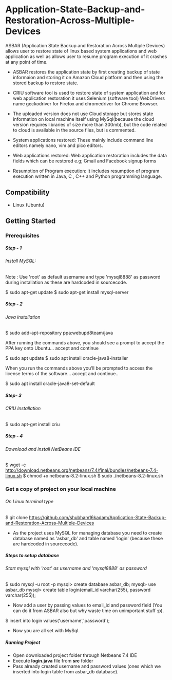 # Application-State-Backup-and-Restoration-Across-Multiple-Devices

ASBAR (Application State Backup and Restoration Across Multiple Devices) allows user to restore state of linux based system applications and web application as well as allows user to resume program execution of it crashes at any point of time.

- ASBAR restores the application state by first creating backup of state informaion and storing it on Amazon Cloud platform and then using the stored backup to restore state.

- CRIU software tool is used to restore state  of system application and for web application restoration it uses Selenium (software tool) WebDrivers name geckodriver for Firefox and chromedriver for Chrome Browser.

- The uploaded version does not use Cloud storage but stores state information on local machine itself using MySql(because the cloud version requires libraries of size more than 300mb), but the code related to cloud is available in the source files, but is commented.

- System applications restored: These  mainly include command line editors namely nano, vim and pico editors.

- Web applications restored:  Web application restoration includes the data fields which can be restored e.g; Gmail and Facebook signup forms

- Resumption of Program execution: It includes resumption of program execution written in Java, C , C++ and Python programming language.

## Compatibility
- Linux (Ubuntu)

## Getting Started

### Prerequisites
##### Step - 1
###### Install MySQL:

Note : Use 'root' as default username and type 'mysql8888' as password during installation as these are hardcoded in sourcecode.

$ sudo apt-get update
$ sudo apt-get install mysql-server


##### Step - 2
###### Java installation

$ sudo add-apt-repository ppa:webupd8team/java

After running the commands above, you should see a prompt to accept the PPA key onto Ubuntu… accept and continue

$ sudo apt update
$ sudo apt install oracle-java8-installer

When you run the commands above you’ll be prompted to access the license terms of the software… accept and continue..

$ sudo apt install oracle-java8-set-default

##### Step- 3
###### CRIU Installation

$ sudo apt-get install criu

##### Step - 4 
###### Download and install NetBeans IDE

$ wget -c http://download.netbeans.org/netbeans/7.4/final/bundles/netbeans-7.4-linux.sh
$ chmod +x netbeans-8.2-linux.sh 
$ sudo ./netbeans-8.2-linux.sh



### Get a copy of project on your local machine

###### On Linux terminal type
$ git clone https://github.com/shubham16kadam/Application-State-Backup-and-Restoration-Across-Multiple-Devices

- As the project uses MySQL for managing database you need to create database named as 'asbar_db' and table named 'login' (because these are hardcoded in sourcecode).

##### Steps to setup database

###### Start mysql with 'root' as username and 'mysql8888' as password

$ sudo mysql -u root -p
mysql> create database asbar_db;
mysql> use asbar_db
mysql> create table login(email_id varchar(255), password varchar(255));

- Now add a user by passing values to email_id and password field (You can do it from ASBAR also but why waste time on unimportant stuff :p).

$ insert into login values('username','password');
 - Now you are all set with MySql.

##### Running Project

- Open downloaded project folder through Netbeans 7.4 IDE
- Execute **login.java** file from **src** folder 
- Pass already created username and password values (ones which we inserted into login table from asbar_db database).










